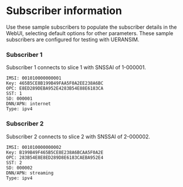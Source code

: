 # Subscriber information
Use these sample subscribers to populate the subscriber details in the WebUI, selecting default options for other parameters. These sample subscribers are configured for testing with UERANSIM.

### Subscriber 1

Subscriber 1 connects to slice 1 with SNSSAI of 1-000001.

    IMSI: 001010000000001
    Key: 465B5CE8B199B49FAA5F0A2EE238A6BC
    OPC: E8ED289DEBA952E4283B54E88E6183CA
    SST: 1
    SD: 000001
    DNN/APN: internet
    Type: ipv4

### Subscriber 2

Subscriber 2 connects to slice 2 with SNSSAI of 2-000002.

    IMSI: 001010000000002
    Key: B199B49F465B5CE8E238A6BCAA5F0A2E
    OPC: 283B54E8E8ED289D8E6183CAEBA952E4
    SST: 2
    SD: 000002
    DNN/APN: streaming
    Type: ipv4




